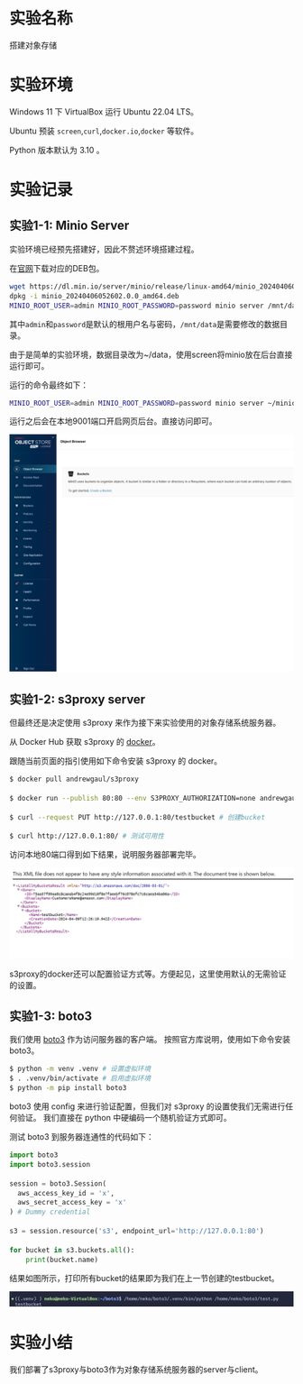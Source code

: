 # 实验名称

搭建对象存储

# 实验环境

Windows 11 下 VirtualBox 运行 Ubuntu 22.04 LTS。

Ubuntu 预装 `screen`,`curl`,`docker.io`,`docker` 等软件。

Python 版本默认为 3.10 。

# 实验记录

## 实验1-1: Minio Server

实验环境已经预先搭建好，因此不赘述环境搭建过程。

在[官网](https://min.io/download#/agpl-linux)下载对应的DEB包。

```bash
wget https://dl.min.io/server/minio/release/linux-amd64/minio_20240406052602.0.0_amd64.deb
dpkg -i minio_20240406052602.0.0_amd64.deb
MINIO_ROOT_USER=admin MINIO_ROOT_PASSWORD=password minio server /mnt/data --console-address ":9001"
```

其中`admin`和`password`是默认的根用户名与密码，`/mnt/data`是需要修改的数据目录。

由于是简单的实验环境，数据目录改为~/data，使用screen将minio放在后台直接运行即可。

运行的命令最终如下：

```bash
MINIO_ROOT_USER=admin MINIO_ROOT_PASSWORD=password minio server ~/minio-data --console-address ":9001"
```

运行之后会在本地9001端口开启网页后台。直接访问即可。

![](figure/image.png)

## 实验1-2: s3proxy server

但最终还是决定使用 s3proxy 来作为接下来实验使用的对象存储系统服务器。

从 Docker Hub 获取 s3proxy 的 [docker](https://hub.docker.com/r/andrewgaul/s3proxy/)。

跟随当前页面的指引使用如下命令安装 s3proxy 的 docker。
```bash
$ docker pull andrewgaul/s3proxy

$ docker run --publish 80:80 --env S3PROXY_AUTHORIZATION=none andrewgaul/s3proxy

$ curl --request PUT http://127.0.0.1:80/testbucket # 创建bucket

$ curl http://127.0.0.1:80/ # 测试可用性
```
访问本地80端口得到如下结果，说明服务器部署完毕。

![](figure/image2.png)

s3proxy的docker还可以配置验证方式等。方便起见，这里使用默认的无需验证的设置。

## 实验1-3: boto3

我们使用 [boto3](https://github.com/boto/boto3) 作为访问服务器的客户端。
按照官方库说明，使用如下命令安装boto3。
```bash
$ python -m venv .venv # 设置虚拟环境
$ . .venv/bin/activate # 启用虚拟环境
$ python -m pip install boto3
```

boto3 使用 config 来进行验证配置，但我们对 s3proxy 的设置使我们无需进行任何验证。
我们直接在 python 中硬编码一个随机验证方式即可。

测试 boto3 到服务器连通性的代码如下：
```python
import boto3
import boto3.session

session = boto3.Session(
  aws_access_key_id = 'x', 
  aws_secret_access_key = 'x'
) # Dummy credential

s3 = session.resource('s3', endpoint_url='http://127.0.0.1:80')

for bucket in s3.buckets.all():
    print(bucket.name)
```

结果如图所示，打印所有bucket的结果即为我们在上一节创建的testbucket。

![](figure/image3.png)

# 实验小结

我们部署了s3proxy与boto3作为对象存储系统服务器的server与client。